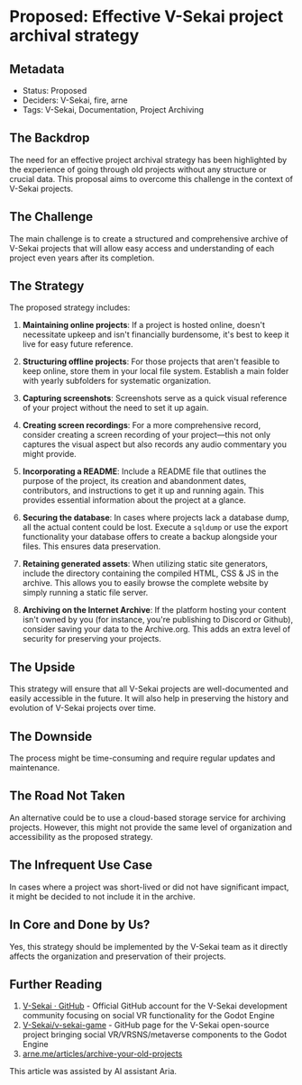 # Proposed: Effective V-Sekai project archival strategy

## Metadata

- Status: Proposed
- Deciders: V-Sekai, fire, arne
- Tags: V-Sekai, Documentation, Project Archiving

## The Backdrop

The need for an effective project archival strategy has been highlighted by the experience of going through old projects without any structure or crucial data. This proposal aims to overcome this challenge in the context of V-Sekai projects.

## The Challenge

The main challenge is to create a structured and comprehensive archive of V-Sekai projects that will allow easy access and understanding of each project even years after its completion.

## The Strategy

The proposed strategy includes:

1. **Maintaining online projects**: If a project is hosted online, doesn't necessitate upkeep and isn't financially burdensome, it's best to keep it live for easy future reference.

2. **Structuring offline projects**: For those projects that aren't feasible to keep online, store them in your local file system. Establish a main folder with yearly subfolders for systematic organization.

3. **Capturing screenshots**: Screenshots serve as a quick visual reference of your project without the need to set it up again.

4. **Creating screen recordings**: For a more comprehensive record, consider creating a screen recording of your project—this not only captures the visual aspect but also records any audio commentary you might provide.

5. **Incorporating a README**: Include a README file that outlines the purpose of the project, its creation and abandonment dates, contributors, and instructions to get it up and running again. This provides essential information about the project at a glance.

6. **Securing the database**: In cases where projects lack a database dump, all the actual content could be lost. Execute a `sqldump` or use the export functionality your database offers to create a backup alongside your files. This ensures data preservation.

7. **Retaining generated assets**: When utilizing static site generators, include the directory containing the compiled HTML, CSS & JS in the archive. This allows you to easily browse the complete website by simply running a static file server.

8. **Archiving on the Internet Archive**: If the platform hosting your content isn't owned by you (for instance, you're publishing to Discord or Github), consider saving your data to the Archive.org. This adds an extra level of security for preserving your projects.

## The Upside

This strategy will ensure that all V-Sekai projects are well-documented and easily accessible in the future. It will also help in preserving the history and evolution of V-Sekai projects over time.

## The Downside

The process might be time-consuming and require regular updates and maintenance.

## The Road Not Taken

An alternative could be to use a cloud-based storage service for archiving projects. However, this might not provide the same level of organization and accessibility as the proposed strategy.

## The Infrequent Use Case

In cases where a project was short-lived or did not have significant impact, it might be decided to not include it in the archive.

## In Core and Done by Us?

Yes, this strategy should be implemented by the V-Sekai team as it directly affects the organization and preservation of their projects.

## Further Reading

1. [V-Sekai · GitHub](https://github.com/v-sekai) - Official GitHub account for the V-Sekai development community focusing on social VR functionality for the Godot Engine
2. [V-Sekai/v-sekai-game](https://github.com/v-sekai/v-sekai-game) - GitHub page for the V-Sekai open-source project bringing social VR/VRSNS/metaverse components to the Godot Engine
3. [arne.me/articles/archive-your-old-projects](https://arne.me/articles/archive-your-old-projects)

This article was assisted by AI assistant Aria.
